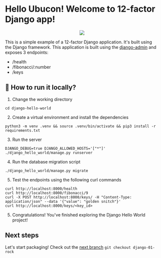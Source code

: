 # Hello Ubucon! Welcome to 12-factor Django app!

<p align="center">
    <img src="https://encrypted-tbn0.gstatic.com/images?q=tbn:ANd9GcTJ9iCTco4K9EbOUZleXxEvUyFvLXGEHCyg9Q&s">
</p>

This is a simple example of a 12-factor Django application. It's built using the Django framework.
This application is built using the [django-admin](https://docs.djangoproject.com/en/5.2/ref/django-admin/)
and exposes 3 endpoints:

- /health
- /fibonacci/:number
- /keys

## 🏃 How to run it locally?

1. Change the working directory

```
cd django-hello-world
```

2. Create a virtual environment and install the dependencies

```
python3 -m venv .venv && source .venv/bin/activate && pip3 install -r requirements.txt
```

3. Run the server

```
DJANGO_DEBUG=true DJANGO_ALLOWED_HOSTS='["*"]' ./django_hello_world/manage.py runserver
```

4. Run the database migration script

```
./django_hello_world/manage.py migrate
```

5. Test the endpoints using the following curl commands

```
curl http://localhost:8000/health
curl http://localhost:8000/fibonacci/9
curl -X POST http://localhost:8000/keys/ -H "Content-Type: application/json" --data '{"value": "golden snitch"}'
curl http://localhost:8000/keys/<key_id>
```

5. Congratulations! You've finished exploring the Django Hello World project!

## Next steps

Let's start packaging! Check out the [next branch](https://github.com/yanksyoon/hello-ubucon/tree/django-01-rock) `git checkout django-01-rock`
